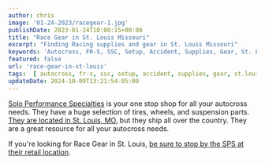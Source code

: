 ```yaml
---
author: chris
image: '01-24-2023/racegear-1.jpg'
publishDate: 2023-01-24T10:00:15+00:00
title: "Race Gear in St. Louis Missouri"
excerpt: "Finding Racing supplies and gear in St. Louis Missouri"
keywords: 'Autocross, FR-S, SSC, Setup, Accident, Supplies, Gear, St. Louis, SPS, Solo Performance Specialties'
featured: false
url: 'race-gear-in-st-louis'
tags:  [ autocross, fr-s, ssc, setup, accident, supplies, gear, st.louis ] 
updateDate: 2024-10-09T13:21:54-05:00
---
```


[Solo Performance Specialties](https://www.soloperformance.com) is your one stop shop for all your autocross needs. They have a huge selection of tires, wheels, and suspension parts.  [They are located in St. Louis, MO](https://www.soloperformance.com), but they ship all over the country. They are a great resource for all your autocross needs.

If you're looking for Race Gear in St. Louis, [be sure to stop by the SPS at their retail location](https://soloperformance.com/pages/find-us-service-info).
